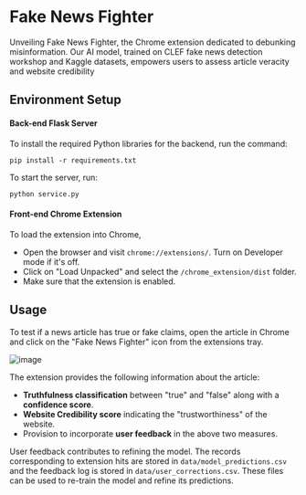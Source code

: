 # Fake News Fighter
Unveiling Fake News Fighter, the Chrome extension dedicated to debunking misinformation. Our AI model, trained on CLEF fake news detection workshop and Kaggle datasets, empowers users to assess article veracity and website credibility

## Environment Setup

#### Back-end Flask Server
To install the required Python libraries for the backend, run the command:
<pre><code>pip install -r requirements.txt</code></pre>

To start the server, run:
<pre><code>python service.py</code></pre>

#### Front-end Chrome Extension
To load the extension into Chrome, 

- Open the browser and visit <code>chrome://extensions/</code>. Turn on Developer mode if it's off.
- Click on "Load Unpacked" and select the <code>/chrome_extension/dist</code> folder.
- Make sure that the extension is enabled.

## Usage
To test if a news article has true or fake claims, open the article in Chrome and click on the "Fake News Fighter" icon from the extensions tray.

![image](https://github.com/RhyshaKachari/fake-news-detection/assets/97456579/f6ff84c7-3aae-4c97-b76d-3732fd840de4)


The extension provides the following information about the article:

- **Truthfulness classification** between "true" and "false" along with a **confidence score**.
- **Website Credibility score** indicating the "trustworthiness" of the website.
- Provision to incorporate **user feedback** in the above two measures.

User feedback contributes to refining the model. The records corresponding to extension hits are stored in <code>data/model_predictions.csv</code> and the feedback log is stored in <code>data/user_corrections.csv</code>. These files can be used to re-train the model and refine its predictions.

